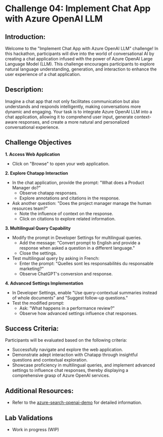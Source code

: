 # Challenge 04: Implement Chat App with Azure OpenAI LLM

## Introduction:
Welcome to the "Implement Chat App with Azure OpenAI LLM" challenge! In this hackathon, participants will dive into the world of conversational AI by creating a chat application infused with the power of Azure OpenAI Large Language Model (LLM). This challenge encourages participants to explore natural language understanding, generation, and interaction to enhance the user experience of a chat application.

## Description:
Imagine a chat app that not only facilitates communication but also understands and responds intelligently, making conversations more dynamic and engaging. Your task is to integrate Azure OpenAI LLM into a chat application, allowing it to comprehend user input, generate context-aware responses, and create a more natural and personalized conversational experience.

## Challenge Objectives

 **1. Access Web Application**
  - Click on "Browse" to open your web application.

**2. Explore Chatapp Interaction**
- In the chat application, provide the prompt: "What does a Product Manager do?"
    - Observe chatapp responses.
    - Explore annotations and citations in the response.
- Ask another question: "Does the project manager manage the human resources team?"
   - Note the influence of context on the response.
   - Click on citations to explore related information.

**3. Multilingual Query Capability**
- Modify the prompt in Developer Settings for multilingual queries.
   - Add the message: "Convert prompt to English and provide a response when asked a question in a different language."
   - Close the settings.
- Test multilingual query by asking in French:
   - Enter the prompt: "Quelles sont les responsabilités du responsable marketing?"
   - Observe ChatGPT's conversion and response.

**4. Advanced Settings Implementation**

- In Developer Settings, enable "Use query-contextual summaries instead of whole documents" and "Suggest follow-up questions."
- Test the modified prompt:
   - Ask: "What happens in a performance review?"
   - Observe how advanced settings influence chat responses.


## Success Criteria:
Participants will be evaluated based on the following criteria:

   - Successfully navigate and explore the web application.
   - Demonstrate adept interaction with Chatapp through insightful questions and contextual exploration.
   - Showcase proficiency in multilingual queries, and implement advanced settings to influence chat responses, thereby displaying a comprehensive grasp of Azure OpenAI services.

## Additional Resources:

- Refer to the  [azure-search-openai-demo](https://github.com/Azure-Samples/azure-search-openai-demo) for detailed information.
  
  
## Lab Validations

- Work in progress (WIP)
